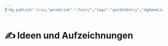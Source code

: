 ```yaml
---
{"dg-publish":true,"permalink":"/test/","tags":"gardenEntry","dgHomeLink":true,"dgPassFrontmatter":false}
---
```


# ✍ Ideen und Aufzeichnungen


